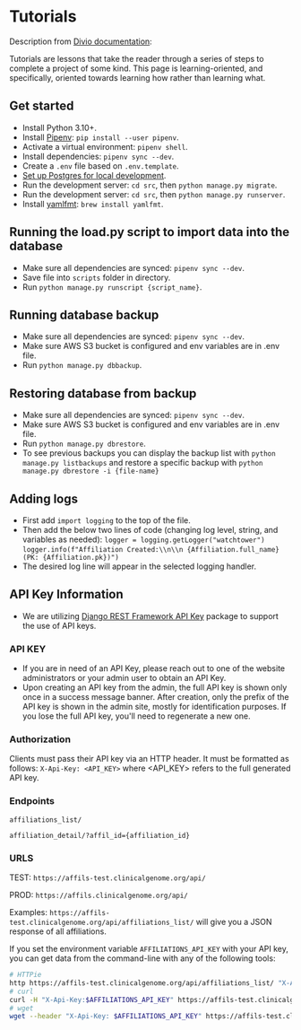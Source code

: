 # Tutorials

Description from
[Divio documentation](https://docs.divio.com/documentation-system/tutorials/):

Tutorials are lessons that take the reader through a series of steps to complete
a project of some kind. This page is learning-oriented, and specifically,
oriented towards learning how rather than learning what.

## Get started

- Install Python 3.10+.
- Install [Pipenv](https://pipenv.pypa.io/en/latest/index.html):
  `pip install --user pipenv`.
- Activate a virtual environment: `pipenv shell`.
- Install dependencies: `pipenv sync --dev`.
- Create a `.env` file based on `.env.template`.
- [Set up Postgres for local development](./howto.md#set-up-postgres-for-local-development).
- Run the development server: `cd src`, then `python manage.py migrate`.
- Run the development server: `cd src`, then `python manage.py runserver`.
- Install [yamlfmt](https://github.com/google/yamlfmt): `brew install yamlfmt`.

## Running the load.py script to import data into the database

- Make sure all dependencies are synced: `pipenv sync --dev`.
- Save file into `scripts` folder in directory.
- Run `python manage.py runscript {script_name}`.

## Running database backup

- Make sure all dependencies are synced: `pipenv sync --dev`.
- Make sure AWS S3 bucket is configured and env variables are in .env file.
- Run `python manage.py dbbackup`.

## Restoring database from backup

- Make sure all dependencies are synced: `pipenv sync --dev`.
- Make sure AWS S3 bucket is configured and env variables are in .env file.
- Run `python manage.py dbrestore`.
- To see previous backups you can display the backup list with
  `python manage.py listbackups` and restore a specific backup with
  `python manage.py dbrestore -i {file-name}`

## Adding logs

- First add `import logging` to the top of the file.
- Then add the below two lines of code (changing log level, string, and
  variables as needed): `logger = logging.getLogger("watchtower")`
  `logger.info(f"Affiliation Created:\\n\\n {Affiliation.full_name} (PK: {Affiliation.pk})")`
- The desired log line will appear in the selected logging handler.

## API Key Information

- We are utilizing
  [Django REST Framework API Key](https://florimondmanca.github.io/djangorestframework-api-key/)
  package to support the use of API keys.

### API KEY

- If you are in need of an API Key, please reach out to one of the website
  administrators or your admin user to obtain an API Key.
- Upon creating an API key from the admin, the full API key is shown only once
  in a success message banner. After creation, only the prefix of the API key is
  shown in the admin site, mostly for identification purposes. If you lose the
  full API key, you'll need to regenerate a new one.

### Authorization

Clients must pass their API key via an HTTP header. It
must be formatted as follows: `X-Api-Key: <API_KEY>` where
\<API_KEY> refers to the full generated API key.

### Endpoints
`affiliations_list/`

`affiliation_detail/?affil_id={affiliation_id}`

### URLS
TEST:
`https://affils-test.clinicalgenome.org/api/`

PROD:
`https://affils.clinicalgenome.org/api/`

Examples:
`https://affils-test.clinicalgenome.org/api/affiliations_list/` will give you a 
JSON response of all affiliations.

If you set the environment variable `AFFILIATIONS_API_KEY` with your API key, you
can get data from the command-line with any of the following tools:

```bash
# HTTPie
http https://affils-test.clinicalgenome.org/api/affiliations_list/ "X-Api-Key:$AFFILIATIONS_API_KEY"
# curl
curl -H "X-Api-Key:$AFFILIATIONS_API_KEY" https://affils-test.clinicalgenome.org/api/affiliations_list/
# wget
wget --header "X-Api-Key: $AFFILIATIONS_API_KEY" https://affils-test.clinicalgenome.org/api/affiliations_list/ -O-
```
